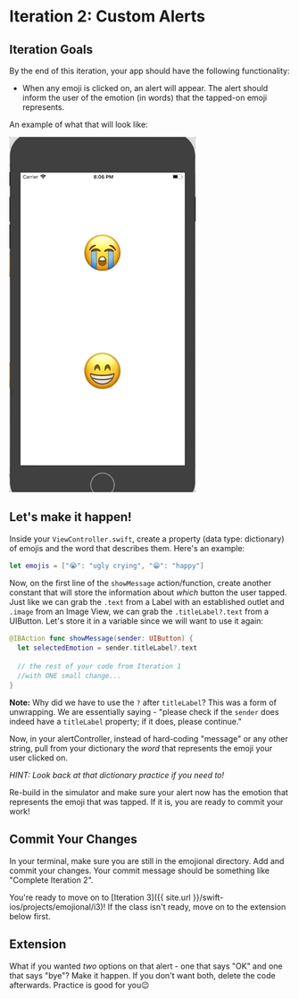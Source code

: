 # Iteration 2: Custom Alerts

## Iteration Goals

By the end of this iteration, your app should have the following functionality:
  - When any emoji is clicked on, an alert will appear. The alert should inform the user of the emotion (in words) that the tapped-on emoji represents.

An example of what that will look like:

<img class="extra-small" src="./assets/custom-alerts.gif">

## Let's make it happen!

Inside your `ViewController.swift`, create a property (data type: dictionary) of emojis and the word that describes them. Here's an example:

```swift
let emojis = ["😭": "ugly crying", "😁": "happy"]
```

Now, on the first line of the `showMessage` action/function, create another constant that will store the information about _which_ button the user tapped. Just like we can grab the `.text` from a Label with an established outlet and `.image` from an Image View, we can grab the `.titleLabel?.text` from a UIButton. Let's store it in a variable since we will want to use it again:

```swift
@IBAction func showMessage(sender: UIButton) {
  let selectedEmotion = sender.titleLabel?.text

  // the rest of your code from Iteration 1
  //with ONE small change...
}
```

**Note:** Why did we have to use the `?` after `titleLabel`? This was a form of unwrapping. We are essentially saying - "please check if the `sender` does indeed have a `titleLabel` property; if it does, please continue."

Now, in your alertController, instead of hard-coding "message" or any other string, pull from your dictionary the _word_ that represents the emoji your user clicked on.

_HINT: Look back at that dictionary practice if you need to!_

Re-build in the simulator and make sure your alert now has the emotion that represents the emoji that was tapped. If it is, you are ready to commit your work!

## Commit Your Changes

In your terminal, make sure you are still in the emojional directory. Add and commit your changes. Your commit message should be something like "Complete Iteration 2".

You're ready to move on to [Iteration 3]({{ site.url }}/swift-ios/projects/emojional/i3)! If the class isn't ready, move on to the extension below first.

## Extension

What if you wanted _two_ options on that alert - one that says "OK" and one that says "bye"? Make it happen. If you don't want both, delete the code afterwards. Practice is good for you😉
